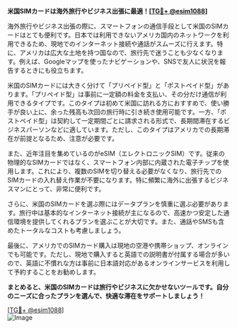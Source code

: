 **米国SIMカードは海外旅行やビジネス出張に最適！[[TG💪+ @esim1088](https://t.me/s/esim1088)]**

海外旅行やビジネス出張の際に、スマートフォンの通信手段として米国のSIMカードはとても便利です。日本では利用できないアメリカ国内のネットワークを利用できるため、現地でのインターネット接続や通話がスムーズに行えます。特に、アメリカは広大な土地を持つ国なので、旅行先で迷うことも少なくなります。例えば、Googleマップを使ったナビゲーションや、SNSで友人に状況を報告するときにも役立ちます。

米国のSIMカードには大きく分けて「プリペイド型」と「ポストペイド型」があります。「プリペイド型」は事前に一定額の料金を支払い、その分だけ通信が利用できるタイプです。このタイプは初めて米国に訪れる方におすすめで、使い勝手が良い上に、余った残高も次回の旅行時に引き続き使用可能です。一方、「ポストペイド型」は契約して一定期間ごとに請求される形式で、長期間滞在するビジネスパーソンなどに適しています。ただし、このタイプはアメリカでの長期滞在が前提となるため、注意が必要です。

また、近年注目を集めているのがeSIM（エレクトロニックSIM）です。従来の物理的なSIMカードではなく、スマートフォン内部に内蔵された電子チップを使用します。これにより、複数のSIMを切り替える必要がなくなり、旅行先でのSIMカードの入れ替え作業が不要になります。特に頻繁に海外に出張するビジネスマンにとって、非常に便利です。

さらに、米国のSIMカードを選ぶ際にはデータプランを慎重に選ぶ必要があります。旅行中は基本的なインターネット接続が主になるので、高速かつ安定した通信環境を提供してくれるプランを選ぶことが大切です。また、通話やSMSも含めたトータルなコストも考慮しましょう。

最後に、アメリカでのSIMカード購入は現地の空港や携帯ショップ、オンラインでも可能です。ただし、現地で購入すると英語での説明書が付属する場合が多いので、英語に不慣れな方は事前に日本語対応があるオンラインサービスを利用して予約することをお勧めします。

**まとめると、米国のSIMカードは旅行やビジネスに欠かせないツールです。自分のニーズに合ったプランを選んで、快適な滞在をサポートしましょう！**

[[TG💪+ @esim1088](https://t.me/s/esim1088)]  
![Image](https://i.postimg.cc/Y0z9fWf4/image.png)